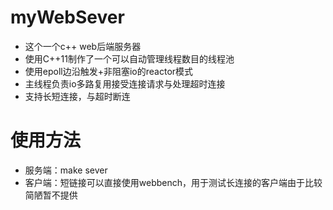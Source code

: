 # myWebSever
- 这个一个c++ web后端服务器<br>
- 使用C++11制作了一个可以自动管理线程数目的线程池<br>
- 使用epoll边沿触发+非阻塞io的reactor模式<br>
- 主线程负责io多路复用接受连接请求与处理超时连接
- 支持长短连接，与超时断连<br>

# 使用方法
- 服务端：make sever<br>
- 客户端：短链接可以直接使用webbench，用于测试长连接的客户端由于比较简陋暂不提供<br>
